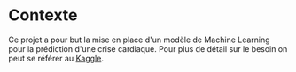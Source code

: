 # Contexte

Ce projet a pour but la mise en place d'un modèle de Machine Learning pour la prédiction d'une crise cardiaque. Pour plus de détail sur le besoin on peut se référer au [Kaggle](https://www.kaggle.com/fedesoriano/stroke-prediction-dataset).

